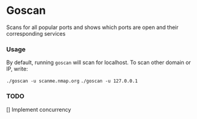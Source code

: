 # Goscan
Scans for all popular ports and shows which ports are open and their corresponding services

### Usage
By default, running `goscan` will scan for localhost. To scan other domain or IP, write:

`./goscan -u scanme.nmap.org`
`./goscan -u 127.0.0.1`

### TODO
[] Implement concurrency
